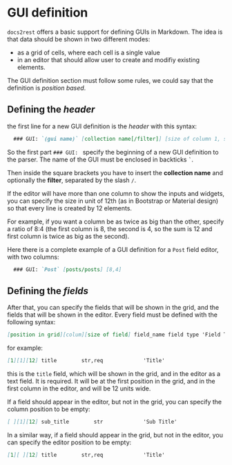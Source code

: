# GUI definition

`docs2rest` offers a basic support for defining GUIs in Markdown.
The idea is that data should be shown in two different modes:

- as a grid of cells, where each cell is a single value
- in an editor that should allow user to create and modifiy existing elements.

The GUI definition section must follow some rules, we could say that the definition is *position based*.

## Defining the *header*

the first line for a new GUI definition is the *header* with this syntax:

```markdown
  ### GUI: `(gui name)` [collection name[/filter]] [size of column 1, size of column 2, ...]
```

So the first part `### GUI: ` specify the beginning of a new GUI definition to the parser. The name of the GUI must be enclosed in backticks ``` ` ```.

Then inside the square brackets you have to insert the **collection name** and optionally the **filter**, separated by the slash `/`.

If the editor will have more than one column to show the inputs and widgets, you can specify the size in unit of 12th (as in Bootstrap or Material design) so that every line is created by 12 elements.

For example, if you want a column be as twice as big than the other, specify a ratio of 8:4 (the first column is 8, the second is 4, so the sum is 12 and first column is twice as big as the second).

Here there is a complete example of a GUI definition for a `Post` field editor, with two columns:

```markdown
  ### GUI: `Post` [posts/posts] [8,4]
```

## Defining the *fields*

After that, you can specify the fields that will be shown in the grid, and the fields that will be shown in the editor.
Every field must be defined with the following syntax:

```markdown
[position in grid][colum][size of field] field_name field type 'Field Title'
```

for example:

```markdown
[1][1][12] title		str,req				'Title'
```

this is the `title` field, which will be shown in the grid, and in the editor as a text field. It is required.
It will be at the first position in the grid, and in the first column in the editor, and will be 12 units wide.

If a field should appear in the editor, but not in the grid, you can specify the column position to be empty:

```markdown
[ ][1][12] sub_title		str				'Sub Title'
```

In a similar way, if a field should appear in the grid, but not in the editor, you can specify the editor position to be empty:

```markdown
[1][ ][12] title		str,req				'Title'
```